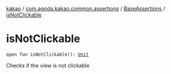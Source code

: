 [kakao](../../index.md) / [com.agoda.kakao.common.assertions](../index.md) / [BaseAssertions](index.md) / [isNotClickable](./is-not-clickable.md)

# isNotClickable

`open fun isNotClickable(): `[`Unit`](https://kotlinlang.org/api/latest/jvm/stdlib/kotlin/-unit/index.html)

Checks if the view is not clickable

